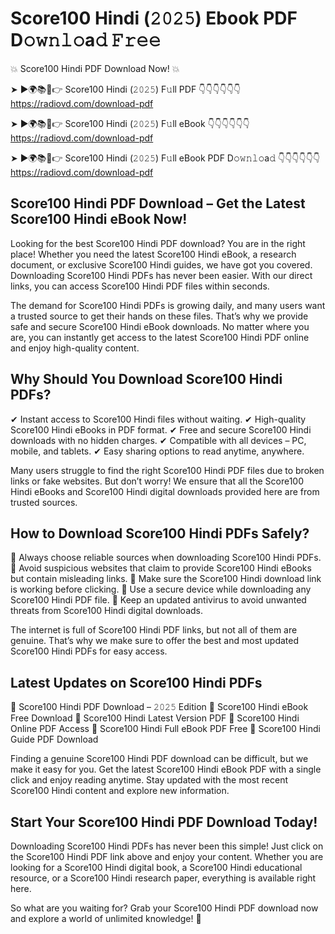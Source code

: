 # Score100 Hindi (𝟸𝟶𝟸𝟻) Ebook PDF D𝚘𝚠𝚗𝚕𝚘a𝚍 𝙵𝚛𝚎𝚎

💥 Score100 Hindi PDF Download Now! 💥

➤ ►🌍📚📱👉 Score100 Hindi (𝟸𝟶𝟸𝟻) F𝚞ll PDF 👇👇👇👇👇👇
https://radiovd.com/download-pdf

➤ ►🌍📚📱👉 Score100 Hindi (𝟸𝟶𝟸𝟻) F𝚞ll eBook 👇👇👇👇👇👇
https://radiovd.com/download-pdf

➤ ►🌍📚📱👉 Score100 Hindi (𝟸𝟶𝟸𝟻) F𝚞ll eBook PDF D𝚘𝚠𝚗𝚕𝚘a𝚍 👇👇👇👇👇👇
https://radiovd.com/download-pdf

## Score100 Hindi PDF Download – Get the Latest Score100 Hindi eBook Now!

Looking for the best Score100 Hindi PDF download? You are in the right place! Whether you need the latest Score100 Hindi eBook, a research document, or exclusive Score100 Hindi guides, we have got you covered. Downloading Score100 Hindi PDFs has never been easier. With our direct links, you can access Score100 Hindi PDF files within seconds.

The demand for Score100 Hindi PDFs is growing daily, and many users want a trusted source to get their hands on these files. That’s why we provide safe and secure Score100 Hindi eBook downloads. No matter where you are, you can instantly get access to the latest Score100 Hindi PDF online and enjoy high-quality content.

## Why Should You Download Score100 Hindi PDFs?

✔ Instant access to Score100 Hindi files without waiting.
✔ High-quality Score100 Hindi eBooks in PDF format.
✔ Free and secure Score100 Hindi downloads with no hidden charges.
✔ Compatible with all devices – PC, mobile, and tablets.
✔ Easy sharing options to read anytime, anywhere.

Many users struggle to find the right Score100 Hindi PDF files due to broken links or fake websites. But don’t worry! We ensure that all the Score100 Hindi eBooks and Score100 Hindi digital downloads provided here are from trusted sources.

## How to Download Score100 Hindi PDFs Safely?

📌 Always choose reliable sources when downloading Score100 Hindi PDFs.
📌 Avoid suspicious websites that claim to provide Score100 Hindi eBooks but contain misleading links.
📌 Make sure the Score100 Hindi download link is working before clicking.
📌 Use a secure device while downloading any Score100 Hindi PDF file.
📌 Keep an updated antivirus to avoid unwanted threats from Score100 Hindi digital downloads.

The internet is full of Score100 Hindi PDF links, but not all of them are genuine. That’s why we make sure to offer the best and most updated Score100 Hindi PDFs for easy access.

## Latest Updates on Score100 Hindi PDFs

🔹 Score100 Hindi PDF Download – 𝟸𝟶𝟸𝟻 Edition
🔹 Score100 Hindi eBook Free Download
🔹 Score100 Hindi Latest Version PDF
🔹 Score100 Hindi Online PDF Access
🔹 Score100 Hindi Full eBook PDF Free
🔹 Score100 Hindi Guide PDF Download

Finding a genuine Score100 Hindi PDF download can be difficult, but we make it easy for you. Get the latest Score100 Hindi eBook PDF with a single click and enjoy reading anytime. Stay updated with the most recent Score100 Hindi content and explore new information.

## Start Your Score100 Hindi PDF Download Today!

Downloading Score100 Hindi PDFs has never been this simple! Just click on the Score100 Hindi PDF link above and enjoy your content. Whether you are looking for a Score100 Hindi digital book, a Score100 Hindi educational resource, or a Score100 Hindi research paper, everything is available right here.

So what are you waiting for? Grab your Score100 Hindi PDF download now and explore a world of unlimited knowledge! 🚀
